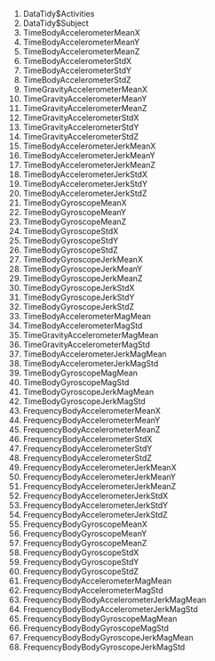 <ol>                                     
<li>DataTidy$Activities                  </li>
<li>DataTidy$Subject                     </li>
<li>TimeBodyAccelerometerMeanX           </li>
<li>TimeBodyAccelerometerMeanY           </li>
<li>TimeBodyAccelerometerMeanZ           </li>
<li>TimeBodyAccelerometerStdX            </li>
<li>TimeBodyAccelerometerStdY            </li>
<li>TimeBodyAccelerometerStdZ            </li>
<li>TimeGravityAccelerometerMeanX        </li>
<li>TimeGravityAccelerometerMeanY        </li>
<li>TimeGravityAccelerometerMeanZ        </li>
<li>TimeGravityAccelerometerStdX         </li>
<li>TimeGravityAccelerometerStdY         </li>
<li>TimeGravityAccelerometerStdZ         </li>
<li>TimeBodyAccelerometerJerkMeanX       </li>
<li>TimeBodyAccelerometerJerkMeanY       </li>
<li>TimeBodyAccelerometerJerkMeanZ       </li>
<li>TimeBodyAccelerometerJerkStdX        </li>
<li>TimeBodyAccelerometerJerkStdY        </li>
<li>TimeBodyAccelerometerJerkStdZ        </li>
<li>TimeBodyGyroscopeMeanX               </li>
<li>TimeBodyGyroscopeMeanY               </li>
<li>TimeBodyGyroscopeMeanZ               </li>
<li>TimeBodyGyroscopeStdX                </li>
<li>TimeBodyGyroscopeStdY                </li>
<li>TimeBodyGyroscopeStdZ                </li>
<li>TimeBodyGyroscopeJerkMeanX           </li>
<li>TimeBodyGyroscopeJerkMeanY           </li>
<li>TimeBodyGyroscopeJerkMeanZ           </li>
<li>TimeBodyGyroscopeJerkStdX            </li>
<li>TimeBodyGyroscopeJerkStdY            </li>
<li>TimeBodyGyroscopeJerkStdZ            </li>
<li>TimeBodyAccelerometerMagMean         </li>
<li>TimeBodyAccelerometerMagStd          </li>
<li>TimeGravityAccelerometerMagMean      </li>
<li>TimeGravityAccelerometerMagStd       </li>
<li>TimeBodyAccelerometerJerkMagMean     </li>
<li>TimeBodyAccelerometerJerkMagStd      </li>
<li>TimeBodyGyroscopeMagMean             </li>
<li>TimeBodyGyroscopeMagStd              </li>
<li>TimeBodyGyroscopeJerkMagMean         </li>
<li>TimeBodyGyroscopeJerkMagStd          </li>
<li>FrequencyBodyAccelerometerMeanX      </li>
<li>FrequencyBodyAccelerometerMeanY      </li>
<li>FrequencyBodyAccelerometerMeanZ      </li>
<li>FrequencyBodyAccelerometerStdX       </li>
<li>FrequencyBodyAccelerometerStdY       </li>
<li>FrequencyBodyAccelerometerStdZ       </li>
<li>FrequencyBodyAccelerometerJerkMeanX  </li>
<li>FrequencyBodyAccelerometerJerkMeanY  </li>
<li>FrequencyBodyAccelerometerJerkMeanZ  </li>
<li>FrequencyBodyAccelerometerJerkStdX   </li>
<li>FrequencyBodyAccelerometerJerkStdY   </li>
<li>FrequencyBodyAccelerometerJerkStdZ   </li>
<li>FrequencyBodyGyroscopeMeanX          </li>
<li>FrequencyBodyGyroscopeMeanY          </li>
<li>FrequencyBodyGyroscopeMeanZ          </li>
<li>FrequencyBodyGyroscopeStdX           </li>
<li>FrequencyBodyGyroscopeStdY           </li>
<li>FrequencyBodyGyroscopeStdZ           </li>
<li>FrequencyBodyAccelerometerMagMean    </li>
<li>FrequencyBodyAccelerometerMagStd     </li>
<li>FrequencyBodyBodyAccelerometerJerkMagMean</li>
<li>FrequencyBodyBodyAccelerometerJerkMagStd</li>
<li>FrequencyBodyBodyGyroscopeMagMean    </li>
<li>FrequencyBodyBodyGyroscopeMagStd     </li>
<li>FrequencyBodyBodyGyroscopeJerkMagMean</li>
<li>FrequencyBodyBodyGyroscopeJerkMagStd </li>
</ol>
